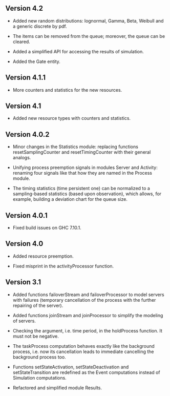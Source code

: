 
Version 4.2
-----

* Added new random distributions: lognormal, Gamma, Beta, Weibull and 
  a generic discrete by pdf.

* The items can be removed from the queue; moreover, the queue can be 
  cleared.

* Added a simplified API for accessing the results of simulation.

* Added the Gate entity.

Version 4.1.1
-----

* More counters and statistics for the new resources.

Version 4.1
-----

* Added new resource types with counters and statistics.

Version 4.0.2
-----

* Minor changes in the Statistics module: replacing functions 
  resetSamplingCounter and resetTimingCounter with their general analogs.

* Unifying process preemption signals in modules Server and Activity: 
  renaming four signals like that how they are named in the Process module.
  
* The timing statistics (time persistent one) can be normalized to 
  a sampling-based statistics (based upon observation), which allows, 
  for example, building a deviation chart for the queue size.

Version 4.0.1
-----

* Fixed build issues on GHC 7.10.1.

Version 4.0
-----

* Added resource preemption.

* Fixed misprint in the activityProcessor function.

Version 3.1
-----

* Added functions failoverStream and failoverProcessor to model
servers with failures (temporary cancellation of the process with the
further repairing of the server).

* Added functions joinStream and joinProcessor to simplify the
modeling of servers.

* Checking the argument, i.e. time period, in the holdProcess
function. It must not be negative.

* The taskProcess computation behaves exactly like the background
  process, i.e. now its cancellation leads to immediate cancelling the background
  process too.

* Functions setStateActivation, setStateDeactivation and
  setStateTransition are redefined as the Event computations instead
  of Simulation computations.

* Refactored and simplified module Results.
